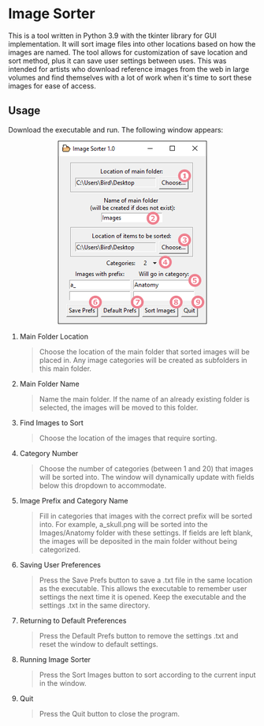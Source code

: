 
# Image Sorter
This is a tool written in Python 3.9 with the tkinter library for GUI implementation. It will sort image files into other locations based on how the images are named. The tool allows for customization of save location and sort method, plus it can save user settings between uses. This was intended for artists who download reference images from the web in large volumes and find themselves with a lot of work when it's time to sort these images for ease of access. 

## Usage
Download the executable and run. The following window appears:
<br>
<p align="center" width="100%">
  <img src="images/imagesorter_window.png?raw=true" alt="Image Sorter window">
</p>

1. Main Folder Location
   > Choose the location of the main folder that sorted images will be placed in. Any image categories will be created as subfolders in this main folder.
2. Main Folder Name
   > Name the main folder. If the name of an already existing folder is selected, the images will be moved to this folder.
3. Find Images to Sort
   > Choose the location of the images that require sorting.
4. Category Number
   > Choose the number of categories (between 1 and 20) that images will be sorted into. The window will dynamically update with fields below this dropdown to accommodate.
5. Image Prefix and Category Name
   > Fill in categories that images with the correct prefix will be sorted into. For example, a_skull.png will be sorted into the Images/Anatomy folder with these settings. If fields are left blank, the images will be deposited in the main folder without being categorized.
6. Saving User Preferences
   > Press the Save Prefs button to save a .txt file in the same location as the executable. This allows the executable to remember user settings the next time it is opened. Keep the executable and the settings .txt in the same directory.
7. Returning to Default Preferences
   > Press the Default Prefs button to remove the settings .txt and reset the window to default settings.
8. Running Image Sorter
   > Press the Sort Images button to sort according to the current input in the window.
9. Quit
   > Press the Quit button to close the program.
